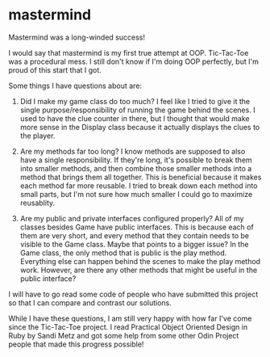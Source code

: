 # mastermind

Mastermind was a long-winded success!

I would say that mastermind is my first true attempt at OOP. Tic-Tac-Toe was a procedural mess. I still don't know if I'm doing OOP perfectly, but I'm proud of this start that I got.

Some things I have questions about are:

1. Did I make my game class do too much? I feel like I tried to give it the single purpose/responsibility of running the game behind the scenes. I used to have the clue counter in there, but I thought that would make more sense in the Display class because it actually displays the clues to the player.

2. Are my methods far too long? I know methods are supposed to also have a single responsibility. If they're long, it's possible to break them into smaller methods, and then combine those smaller methods into a method that brings them all together. This is beneficial because it makes each method far more reusable. I tried to break down each method into small parts, but I'm not sure how much smaller I could go to maximize reusablity.

3. Are my public and private interfaces configured properly? All of my classes besides Game have public interfaces. This is because each of them are very short, and every method that they contain needs to be visible to the Game class. Maybe that points to a bigger issue? In the Game class, the only method that is public is the play method. Everything else can happen behind the scenes to make the play method work. However, are there any other methods that might be useful in the public interface?

I will have to go read some code of people who have submitted this project so that I can compare and contrast our solutions.

While I have these questions, I am still very happy with how far I've come since the Tic-Tac-Toe project. I read Practical Object Oriented Design in Ruby by Sandi Metz and got some help from some other Odin Project people that made this progress possible!